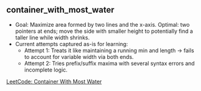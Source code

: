 ## container_with_most_water

- Goal: Maximize area formed by two lines and the x-axis. Optimal: two pointers at ends; move the side with smaller height to potentially find a taller line while width shrinks.
- Current attempts captured as-is for learning:
  - Attempt 1: Treats it like maintaining a running min and length -> fails to account for variable width via both ends.
  - Attempt 2: Tries prefix/suffix maxima with several syntax errors and incomplete logic.

[LeetCode: Container With Most Water](https://leetcode.com/problems/container-with-most-water/)
